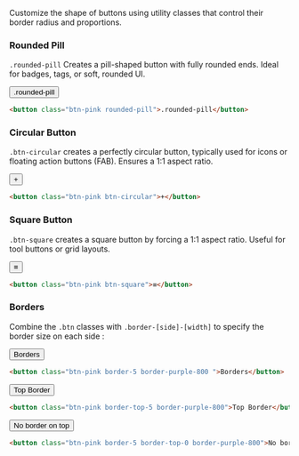 Customize the shape of buttons using utility classes that control their border radius and proportions.

### Rounded Pill

`.rounded-pill` Creates a pill-shaped button with fully rounded ends. Ideal for badges, tags, or soft, rounded UI.

<button class="btn-pink rounded-pill mt-4">.rounded-pill</button>

```html
<button class="btn-pink rounded-pill">.rounded-pill</button>
```

### Circular Button

`.btn-circular` creates a perfectly circular button, typically used for icons or floating action buttons (FAB). Ensures a 1:1 aspect ratio.

<button class="btn-pink btn-circular mt-4">+</button>

```html
<button class="btn-pink btn-circular">+</button>
```

### Square Button

`.btn-square` creates a square button by forcing a 1:1 aspect ratio. Useful for tool buttons or grid layouts.

<button class="btn-pink btn-square fs-4xl">≡</button>

```html
<button class="btn-pink btn-square">≡</button>
```

### Borders

Combine the `.btn` classes with `.border-[side]-[width]` to specify the border size on each side :

<button class="btn-pink border-5 border-purple-800 mt-4">Borders</button>

```html
<button class="btn-pink border-5 border-purple-800 ">Borders</button>
```


<button class="btn-pink border-top-5  border-purple-800 mt-4">Top Border</button>

```html
<button class="btn-pink border-top-5 border-purple-800">Top Border</button>
```

<button class="btn-pink border-5 border-top-0  border-purple-800 mt-4">No border on top</button>

```html
<button class="btn-pink border-5 border-top-0 border-purple-800">No border on top</button>
```